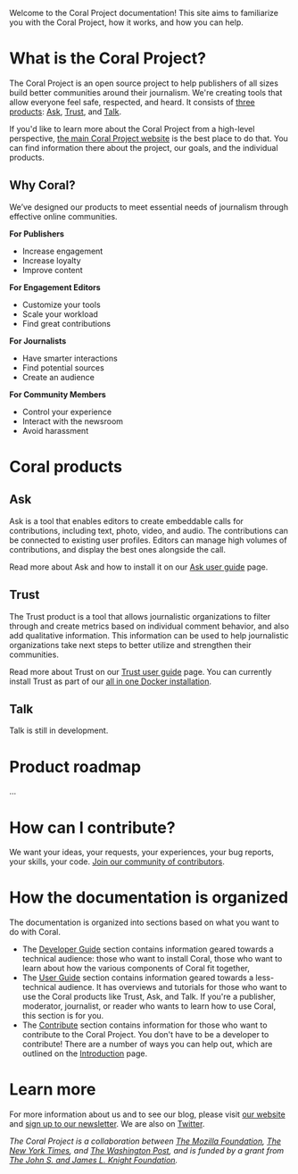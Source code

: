Welcome to the Coral Project documentation! This site aims to familiarize you with the Coral Project, how it works, and how you can help.

# What is the Coral Project?

The Coral Project is an open source project to help publishers of all sizes build better communities around their journalism. We're creating tools that allow everyone feel safe, respected, and heard. It consists of [three products](#coral-products): [Ask](#ask), [Trust](#trust), and [Talk](#talk).

If you'd like to learn more about the Coral Project from a high-level perspective, [the main Coral Project website](https://www.coralproject.net) is the best place to do that. You can find information there about the project, our goals, and the individual products.

## Why Coral?

We’ve designed our products to meet essential needs of journalism through effective online communities.

**For Publishers**

* Increase engagement
* Increase loyalty
* Improve content

**For Engagement Editors**

* Customize your tools
* Scale your workload
* Find great contributions

**For Journalists**

* Have smarter interactions
* Find potential sources
* Create an audience

**For Community Members**

* Control your experience
* Interact with the newsroom
* Avoid harassment

# Coral products

## Ask
Ask is a tool that enables editors to create embeddable calls for contributions, including text, photo, video, and audio. The contributions can be connected to existing user profiles. Editors can manage high volumes of contributions, and display the best ones alongside the call.

Read more about Ask and how to install it on our [Ask user guide](user/ask) page.

## Trust
The Trust product is a tool that allows journalistic organizations to filter through and create metrics based on individual comment behavior, and also add qualitative information. This information can be used to help journalistic organizations take next steps to better utilize and strengthen their communities.

Read more about Trust on our [Trust user guide](user/trust) page. You can currently install Trust as part of our [all in one Docker installation](quickstart/install).

## Talk
Talk is still in development.

# Product roadmap

...

# How can I contribute?

We want your ideas, your requests, your experiences, your bug reports, your skills, your code. [Join our community of contributors](contribute).


# How the documentation is organized

The documentation is organized into sections based on what you want to do with Coral.

* The [Developer Guide](developer) section contains information geared towards a technical audience: those who want to install Coral, those who want to learn about how the various components of Coral fit together,
* The [User Guide](user_guide) section contains information geared towards a less-technical audience. It has overviews and tutorials for those who want to use the Coral products like Trust, Ask, and Talk. If you're a publisher, moderator, journalist, or reader who wants to learn how to use Coral, this section is for you.
* The [Contribute](contribute) section contains information for those who want to contribute to the Coral Project. You don't have to be a developer to contribute! There are a number of ways you can help out, which are outlined on the [Introduction](contribute) page.

# Learn more

For more information about us and to see our blog, please visit [our website](https://coralproject.net) and [sign up to our newsletter](http://tinyletter.com/coralproject). We are also on [Twitter](https://twitter.com/coralproject).

_The Coral Project is a collaboration between [The Mozilla Foundation](https://www.mozilla.org/en-US/foundation/), [The New York Times](http://nytimes.com), and [The Washington Post](http://washingtonpost.com), and is funded by a grant from [The John S. and James L. Knight Foundation](http://knightfoundation.org)._
